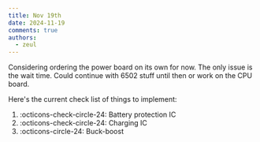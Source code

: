 ```yaml
---
title: Nov 19th
date: 2024-11-19
comments: true
authors:
  - zeul
---
```


Considering ordering the power board on its own for now. The only issue is the wait time. Could continue with 6502 stuff until then or work on the CPU board. 

Here's the current check list of things to implement:


1. :octicons-check-circle-24: Battery protection IC
2. :octicons-check-circle-24: Charging IC
3. :octicons-circle-24: Buck-boost
